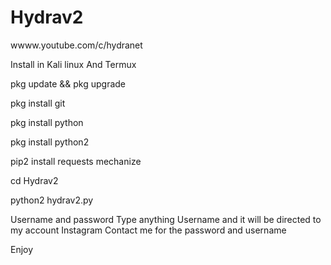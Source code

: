 # Hydrav2

wwww.youtube.com/c/hydranet

Install in Kali linux And Termux 

pkg update && pkg upgrade


pkg install git

pkg install python

pkg install python2 

pip2 install requests mechanize

cd Hydrav2

python2 hydrav2.py


Username and password Type anything Username and it will be directed to my account Instagram Contact me for the password and username

Enjoy
